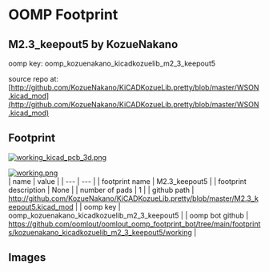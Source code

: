 # OOMP Footprint  
## M2.3_keepout5  by KozueNakano  
  
oomp key: oomp_kozuenakano_kicadkozuelib_m2_3_keepout5  
  
source repo at: [http://github.com/KozueNakano/KiCADKozueLib.pretty/blob/master/WSON.kicad_mod](http://github.com/KozueNakano/KiCADKozueLib.pretty/blob/master/WSON.kicad_mod)  
## Footprint  
  
[![working_kicad_pcb_3d.png](working_kicad_pcb_3d_600.png)](working_kicad_pcb_3d.png)  
  
[![working.png](working_600.png)](working.png)  
| name | value | 
| --- | --- | 
| footprint name | M2.3_keepout5 | 
| footprint description | None | 
| number of pads | 1 | 
| github path | http://github.com/KozueNakano/KiCADKozueLib.pretty/blob/master/M2.3_keepout5.kicad_mod | 
| oomp key | oomp_kozuenakano_kicadkozuelib_m2_3_keepout5 | 
| oomp bot github | https://github.com/oomlout/oomlout_oomp_footprint_bot/tree/main/footprints/kozuenakano_kicadkozuelib_m2_3_keepout5/working | 
## Images  
